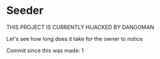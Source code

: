 # Seeder

THIS PROJECT IS CURRENTLY HIJACKED BY DANGOMAN

Let's see how long does it take for the owner to notice

Commit since this was made: 1
